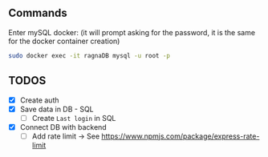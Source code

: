 ## Commands

Enter mySQL docker: (it will prompt asking for the password, it is the same for the docker container creation)

```bash
sudo docker exec -it ragnaDB mysql -u root -p
```

## TODOS

- [x] Create auth
- [x] Save data in DB - SQL
  - [ ] Create `Last login` in SQL
- [x] Connect DB with backend
  - [ ] Add rate limit -> See https://www.npmjs.com/package/express-rate-limit
